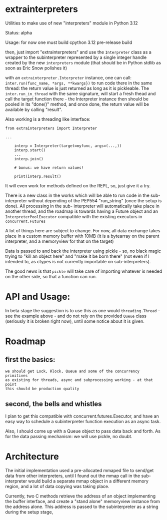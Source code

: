 # extrainterpreters

Utilities to make use of new 
"interpreters"  module in Python 3.12

Status: alpha

Usage: for now one must build cpython 3.12 pre-release build


then, just import "extrainterpreters" and use the `Interpreter` class
as a wrapper to the subinterpreter represented by a single integer
handle created by the new `interpreters` module (that should be 
in Python stdlib as soon as Eric Snow polishes it)

with an `extrainterpreter.Interpreter` instance, one can call:
`inter.run(func_name, *args, **kwargs})` to run code there in the same
thread: the return value is just returned as long as it is pickleable.
The `inter.run_in_thread` with the same signature, will start a fresh
thead and call the target function there - the Interpreter instance  then should
be pooled in its "done()" method, and once done, the return value
will be available by calling  "result".

Also working is a threading like interface:

```
from extrainterpreters import Interpreter

...

    interp = Interpreter(target=myfunc, args=(...,))
    interp.start()
    ...
    interp.join()

    # bonus: we have return values!

    print(interp.result()
```

It will even work for methods defined on the REPL, so, just
give it a try.

There is a new class in the works which will be able to
run code in the sub-interpreter without depending of the
PEP554 "run_string" (once the setup is done). All processing in the sub-
interpreter will automatically take place in another thread,
and the roadmap is towards having a Future object and
an  `InterpreterPoolExecutor` compatible with the
existing executors in `concurrent.Futures`

A lot of things here are subject to change.
For now, all data exchange takes place in a custom memory
buffer with 10MB (it is a bytearray on  the parent interpreter,
and a memoryview for that on the target)

Data is passed to and back the interpreter using pickle - so,
no black magic trying to "kill an object here" and "make it be born there"
(not even if I intended to, as ctypes is not currently importable on 
sub-interpreters).

The good news is that `pickle` will take care of importing whatever is
needed on the other side, so that a function can run. 

# API and Usage:

In beta stage the suggestion is to use this as one would `threading.Thread` -
see the example above - and do not rely on the provided `Queue` class (seriously
it is broken right now), until some notice about it is given.

# Roadmap

## first the basics:
    we should get Lock, Rlock, Queue and some of the concurrency primitives
    as existing for threads, async and subprocessing working - at that point
    this should be production quality

## second, the bells and whistles

I plan to get this compatible with concurrent.futures.Executor, and have
an easy way to schedule a subinterpreter function execution as an async task.

Also, I should come up with a Queue object to pass data back and forth.
As for the data passing mechanism: we will use pickle, no doubt.

# Architecture
The initial implementation used a pre-allocated mmaped file
to send/get data from other interpreters, until I found out the
mmap call in the sub-interpreter would build a separate mmap
object in a different memory region, and a lot of data copying
was taking place.

Currently, two C methods retrieve the address of an object implementing
the buffer interface, and create a "stand alone" memoryview instance
from the address alone. This address is passed to the subinterpreter
as a string during the setup stage,

